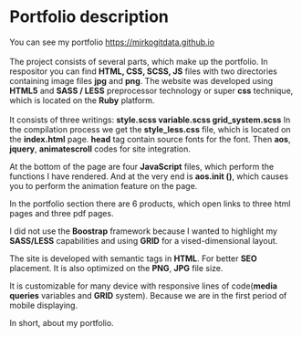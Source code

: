 <h1>Portfolio description</h1>
You can see my portfolio <a href="https://mirkogitdata.github.io"  target="_blank">https://mirkogitdata.github.io</a>
<br> 
<br>
The project consists of several parts, which make up the portfolio. In respositor you can find <b>HTML, CSS, SCSS, JS</b> files with two directories containing image files <b>jpg</b> and <b>png</b>.
The website was developed using <b>HTML5</b> and <b>SASS / LESS</b> preprocessor technology or super <b>css</b> technique, which is located on the <b>Ruby</b> platform.
<br>
<br>
It consists of three writings: <b>style.scss variable.scss grid_system.scss</b> In the compilation process we get the <b>style_less.css</b> file, which is located on the <b>index.html</b> page. <b>head</b> tag contain source fonts for the font. Then <b>aos</b>, <b>jquery</b>, <b>animatescroll</b> codes for site integration.

At the bottom of the page are four <b>JavaScript</b> files, which perform the functions I have rendered. And at the very end is <b>aos.init ()</b>, which causes you to perform the animation feature on the page.

In the portfolio section there are 6 products, which open links to three html pages and three pdf pages.

I did not use the <b>Boostrap</b> framework because I wanted to highlight my <b>SASS/LESS</b> capabilities and using <b>GRID</b> for a vised-dimensional layout.

The site is developed with semantic tags in <b>HTML</b>. For better <b>SEO</b> placement. It is also optimized on the <b>PNG</b>, <b>JPG</b> file size.

It is customizable for many device with responsive lines of code(<b>media queries</b> variables and <b>GRID</b> system). Because we are in the first period of mobile displaying.

In short, about my portfolio.

